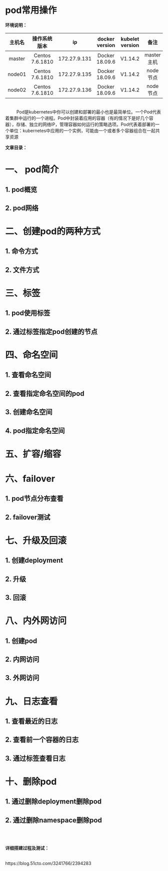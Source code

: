 # pod常用操作
**环境说明：**

 
| 主机名 | 操作系统版本 | ip | docker version | kubelet version | 备注 |
| :------: | :------:  | :------: | :------: | :------: | :------: |
| master | Centos 7.6.1810 | 172.27.9.131 |Docker 18.09.6 | V1.14.2 | master主机 |
| node01 | Centos 7.6.1810 | 172.27.9.135 |Docker 18.09.6 | V1.14.2 | node节点 |
| node02 | Centos 7.6.1810 | 172.27.9.136 |Docker 18.09.6 | V1.14.2 | node节点 |


<br>
 &emsp;  &emsp; Pod是kubernetes中你可以创建和部署的最小也是最简单位。一个Pod代表着集群中运行的一个进程。Pod中封装着应用的容器（有的情况下是好几个容器），存储、独立的网络IP，管理容器如何运行的策略选项。Pod代表着部署的一个单位：kubernetes中应用的一个实例，可能由一个或者多个容器组合在一起共享资源

**文章目录：**
# 一、 pod简介
## 1. pod概览
## 2. pod网络
# 二、创建pod的两种方式
## 1. 命令方式
## 2. 文件方式
# 三、标签
## 1. pod使用标签
## 2. 通过标签指定pod创建的节点
# 四、命名空间
## 1. 查看命名空间
## 2. 查看指定命名空间的pod
## 3. 创建命名空间
## 4. pod指定命名空间 
# 五、扩容/缩容
# 六、failover
## 1. pod节点分布查看
## 2. failover测试
# 七、升级及回滚
## 1. 创建deployment
## 2. 升级
## 3. 回滚
# 八、内外网访问
## 1. 创建pod
## 2. 内网访问
## 3. 外网访问
# 九、日志查看
## 1. 查看最近的日志
## 2. 查看前一个容器的日志
## 3. 通过标签查看日志
# 十、删除pod
## 1. 通过删除deployment删除pod
## 2. 通过删除namespace删除pod

<br>
<br>

**详细搭建过程及测试：**

<br>
https://blog.51cto.com/3241766/2394283

